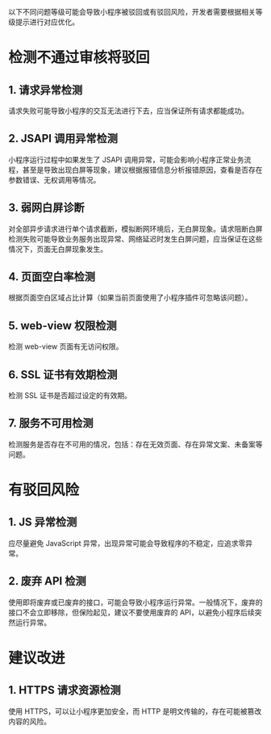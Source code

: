 以下不同问题等级可能会导致小程序被驳回或有驳回风险，开发者需要根据相关等级提示进行对应优化。

# 检测不通过审核将驳回

## 1. 请求异常检测

请求失败可能导致小程序的交互无法进行下去，应当保证所有请求都能成功。

## 2. JSAPI 调用异常检测

小程序运行过程中如果发生了 JSAPI 调用异常，可能会影响小程序正常业务流程，甚至是导致出现白屏等现象，建议根据报错信息分析报错原因，查看是否存在参数错误、无权调用等情况。

## 3. 弱网白屏诊断

对全部异步请求进行单个请求截断，模拟断网环境后，无白屏现象。请求阻断白屏检测失败可能导致业务服务出现异常、网络延迟时发生白屏问题，应当保证在这些情况下，页面无白屏现象发生。

## 4. 页面空白率检测

根据页面空白区域占比计算（如果当前页面使用了小程序插件可忽略该问题）。

## 5. web-view 权限检测

检测 web-view 页面有无访问权限。

## 6. SSL 证书有效期检测

检测 SSL 证书是否超过设定的有效期。

## 7. 服务不可用检测

检测服务是否存在不可用的情况，包括：存在无效页面、存在异常文案、未备案等问题。

# 有驳回风险

## 1. JS 异常检测

应尽量避免 JavaScript 异常，出现异常可能会导致程序的不稳定，应追求零异常。

## 2. 废弃 API 检测

使用即将废弃或已废弃的接口，可能会导致小程序运行异常。一般情况下，废弃的接口不会立即移除，但保险起见，建议不要使用废弃的 API，以避免小程序后续突然运行异常。

# 建议改进

## 1. HTTPS 请求资源检测

使用 HTTPS，可以让小程序更加安全，而 HTTP 是明文传输的，存在可能被篡改内容的风险。
